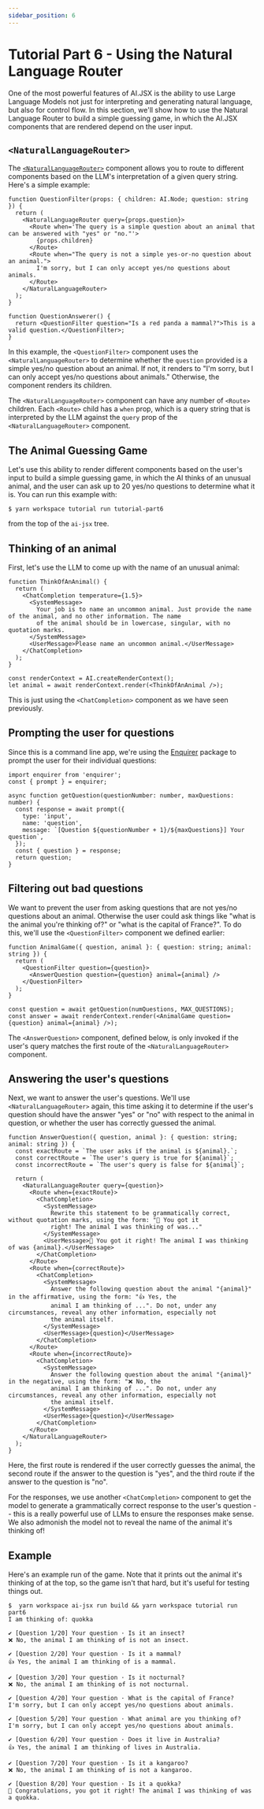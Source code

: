 ```yaml
---
sidebar_position: 6
---
```


# Tutorial Part 6 - Using the Natural Language Router

One of the most powerful features of AI.JSX is the ability to use Large Language Models
not just for interpreting and generating natural language, but also for control flow.
In this section, we'll show how to use the Natural Language Router to build a simple
guessing game, in which the AI.JSX components that are rendered depend on the user input.

## `<NaturalLanguageRouter>`

The [`<NaturalLanguageRouter>`](/api/modules/batteries_natural_language_router#naturallanguagerouter)
component allows you to route to different components based on the LLM's interpretation of
a given query string. Here's a simple example:

```tsx filename="packages/tutorial/src/part6.tsx"
function QuestionFilter(props: { children: AI.Node; question: string }) {
  return (
    <NaturalLanguageRouter query={props.question}>
      <Route when='The query is a simple question about an animal that can be answered with "yes" or "no."'>
        {props.children}
      </Route>
      <Route when="The query is not a simple yes-or-no question about an animal.">
        I'm sorry, but I can only accept yes/no questions about animals.
      </Route>
    </NaturalLanguageRouter>
  );
}

function QuestionAnswerer() {
  return <QuestionFilter question="Is a red panda a mammal?">This is a valid question.</QuestionFilter>;
}
```

In this example, the `<QuestionFilter>` component uses the `<NaturalLanguageRouter>` to
determine whether the `question` provided is a simple yes/no question about an animal.
If not, it renders to "I'm sorry, but I can only accept yes/no questions about animals."
Otherwise, the component renders its children.

The `<NaturalLanguageRouter>` component can have any number of `<Route>` children. Each
`<Route>` child has a `when` prop, which is a query string that is interpreted by the LLM
against the `query` prop of the `<NaturalLanguageRouter>` component.

## The Animal Guessing Game

Let's use this ability to render different components based on the user's input to build
a simple guessing game, in which the AI thinks of an unusual animal, and the user can ask
up to 20 yes/no questions to determine what it is. You can run this example with:

```
$ yarn workspace tutorial run tutorial-part6
```

from the top of the `ai-jsx` tree.

## Thinking of an animal

First, let's use the LLM to come up with the name of an unusual animal:

```tsx filename="packages/tutorial/src/part6.tsx"
function ThinkOfAnAnimal() {
  return (
    <ChatCompletion temperature={1.5}>
      <SystemMessage>
        Your job is to name an uncommon animal. Just provide the name of the animal, and no other information. The name
        of the animal should be in lowercase, singular, with no quotation marks.
      </SystemMessage>
      <UserMessage>Please name an uncommon animal.</UserMessage>
    </ChatCompletion>
  );
}

const renderContext = AI.createRenderContext();
let animal = await renderContext.render(<ThinkOfAnAnimal />);
```

This is just using the `<ChatCompletion>` component as we have seen previously.

## Prompting the user for questions

Since this is a command line app, we're using the [Enquirer](https://www.npmjs.com/package/enquirer)
package to prompt the user for their individual questions:

```tsx filename="packages/tutorial/src/part6.tsx"
import enquirer from 'enquirer';
const { prompt } = enquirer;

async function getQuestion(questionNumber: number, maxQuestions: number) {
  const response = await prompt({
    type: 'input',
    name: 'question',
    message: `[Question ${questionNumber + 1}/${maxQuestions}] Your question`,
  });
  const { question } = response;
  return question;
}
```

## Filtering out bad questions

We want to prevent the user from asking questions that are not yes/no questions about
an animal. Otherwise the user could ask things like "what is the animal you're thinking of?" or
"what is the capital of France?". To do this, we'll use the
`<QuestionFilter>` component we defined earlier:

```tsx filename="packages/tutorial/src/part6.tsx"
function AnimalGame({ question, animal }: { question: string; animal: string }) {
  return (
    <QuestionFilter question={question}>
      <AnswerQuestion question={question} animal={animal} />
    </QuestionFilter>
  );
}

const question = await getQuestion(numQuestions, MAX_QUESTIONS);
const answer = await renderContext.render(<AnimalGame question={question} animal={animal} />);
```

The `<AnswerQuestion>` component, defined below, is only invoked if the user's query matches
the first route of the `<NaturalLanguageRouter>` component.

## Answering the user's questions

Next, we want to answer the user's questions. We'll use `<NaturalLanguageRouter>` again,
this time asking it to determine if the user's question should have the answer "yes" or "no"
with respect to the animal in question, or whether the user has correctly guessed the animal.

```tsx filename="packages/tutorial/src/part6.tsx"
function AnswerQuestion({ question, animal }: { question: string; animal: string }) {
  const exactRoute = `The user asks if the animal is ${animal}.`;
  const correctRoute = `The user's query is true for ${animal}`;
  const incorrectRoute = `The user's query is false for ${animal}`;

  return (
    <NaturalLanguageRouter query={question}>
      <Route when={exactRoute}>
        <ChatCompletion>
          <SystemMessage>
            Rewrite this statement to be grammatically correct, without quotation marks, using the form: "🎉 You got it
            right! The animal I was thinking of was..."
          </SystemMessage>
          <UserMessage>🎉 You got it right! The animal I was thinking of was {animal}.</UserMessage>
        </ChatCompletion>
      </Route>
      <Route when={correctRoute}>
        <ChatCompletion>
          <SystemMessage>
            Answer the following question about the animal "{animal}" in the affirmative, using the form: "👍 Yes, the
            animal I am thinking of ...". Do not, under any circumstances, reveal any other information, especially not
            the animal itself.
          </SystemMessage>
          <UserMessage>{question}</UserMessage>
        </ChatCompletion>
      </Route>
      <Route when={incorrectRoute}>
        <ChatCompletion>
          <SystemMessage>
            Answer the following question about the animal "{animal}" in the negative, using the form: "❌ No, the
            animal I am thinking of ...". Do not, under any circumstances, reveal any other information, especially not
            the animal itself.
          </SystemMessage>
          <UserMessage>{question}</UserMessage>
        </ChatCompletion>
      </Route>
    </NaturalLanguageRouter>
  );
}
```

Here, the first route is rendered if the user correctly guesses the animal, the second
route if the answer to the question is "yes", and the third route if the answer to the
question is "no".

For the responses, we use another `<ChatCompletion>` component to get the model to
generate a grammatically correct response to the user's question -- this is a really
powerful use of LLMs to ensure the responses make sense. We also admonish the model
not to reveal the name of the animal it's thinking of!

## Example

Here's an example run of the game. Note that it prints out the animal it's thinking of
at the top, so the game isn't that hard, but it's useful for testing things out.

```
$  yarn workspace ai-jsx run build && yarn workspace tutorial run part6
I am thinking of: quokka

✔ [Question 1/20] Your question · Is it an insect?
❌ No, the animal I am thinking of is not an insect.

✔ [Question 2/20] Your question · Is it a mammal?
👍 Yes, the animal I am thinking of is a mammal.

✔ [Question 3/20] Your question · Is it nocturnal?
❌ No, the animal I am thinking of is not nocturnal.

✔ [Question 4/20] Your question · What is the capital of France?
I'm sorry, but I can only accept yes/no questions about animals.

✔ [Question 5/20] Your question · What animal are you thinking of?
I'm sorry, but I can only accept yes/no questions about animals.

✔ [Question 6/20] Your question · Does it live in Australia?
👍 Yes, the animal I am thinking of lives in Australia.

✔ [Question 7/20] Your question · Is it a kangaroo?
❌ No, the animal I am thinking of is not a kangaroo.

✔ [Question 8/20] Your question · Is it a quokka?
🎉 Congratulations, you got it right! The animal I was thinking of was a quokka.
```
